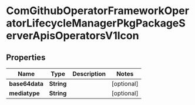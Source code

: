
# ComGithubOperatorFrameworkOperatorLifecycleManagerPkgPackageServerApisOperatorsV1Icon

## Properties
Name | Type | Description | Notes
------------ | ------------- | ------------- | -------------
**base64data** | **String** |  |  [optional]
**mediatype** | **String** |  |  [optional]



